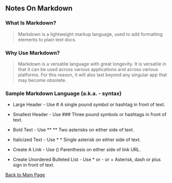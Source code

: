 ## Notes On Markdown
### What Is Markdown?

> Markdown is a lightweight markup language, used to add formatting elements to plain text docs.

### Why Use Markdown?

>Markdown is a versatile language with great longevity. It is versatile in that it can be used across various applications and across various platforms. For this reason, it will also last beyond any singular app that may become obsolete. 

### Sample Markdown Language \(a.k.a. - syntax\)
* Large Header \- Use \#  A single pound symbol or hashtag in front of text.
     
* Smallest Header \- Use \###  Three pound symbols or hashtags in front of text.
     
* Bold Text \- Use \** \**  Two asterisks on either side of text.
* Italicized Text \- Use \* \*  Single asterisk on either side of text.
* Create A Link \- Use \(\) Parenthesis on either side of link URL.
* Create Unordered Bulleted List \- Use \* or \- or \+ Asterisk, dash or plus sign in front of text.

[Back to Main Page](https://lararams3y.github.io/reading-notes/)
